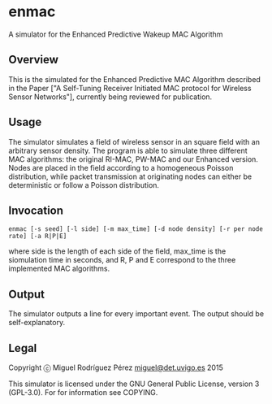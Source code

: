 enmac
=====

A simulator for the Enhanced Predictive Wakeup MAC Algorithm

Overview
--------

This is the simulated for the Enhanced Predictive MAC Algorithm described in the Paper ["A Self-Tuning Receiver Initiated MAC protocol for
Wireless Sensor Networks"], currently being reviewed for publication.

Usage
-----

The simulator simulates a field of wireless sensor in an square field with an arbitrary sensor density. The program is able
to simulate three different MAC algorithms: the original RI-MAC, PW-MAC and our Enhanced version.
Nodes are placed in the field according to a homogeneous Poisson distribution, while packet transmission at originating
nodes can either be deterministic or follow a Poisson distribution.

Invocation
----------

`enmac [-s seed] [-l side] [-m max_time] [-d node density] [-r per node rate] [-a R|P|E]`

where side is the length of each side of the field, max_time is the siomulation time in seconds,
and R, P and E correspond to the three implemented MAC algorithms.


Output
------

The simulator outputs a line for every important event. The output should be self-explanatory.

Legal
-----

Copyright ⓒ Miguel Rodríguez Pérez <miguel@det.uvigo.es> 2015

This simulator is licensed under the GNU General Public License, version 3 (GPL-3.0). For for information see COPYING.
